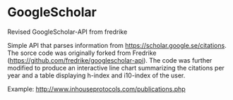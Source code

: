 # GoogleScholar
Revised GoogleScholar-API from fredrike

Simple API that parses information from https://scholar.google.se/citations. The sorce code was originally forked from Fredrike (https://github.com/fredrike/googlescholar-api). The code was further modified to produce an interactive line chart summarizing the citations per year and a table displaying h-index and i10-index of the user.  

Example: http://www.inhouseprotocols.com/publications.php

